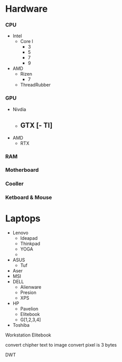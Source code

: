 Hardware
===

### CPU

* Intel
    - Core I 
        - 3
        - 5
        - 7
        - 9
* AMD
    - Rizen
        - 7
    - ThreadRubber
### GPU

* Nivdia
    - GTX [- TI]
        - 
* AMD
    - RTX
### RAM



### Motherboard




### Cooller



### Ketboard & Mouse



Laptops
===


- Lenovo
    - Ideapad
    - Thinkpad
    - YOGA
    - 
- ASUS
    - Tuf
- Aser
- MSI
- DELL
    - Alienware
    - Presion
    - XPS
- HP
    - Pavelion
    - Elitebook
    - G[1,2,3,4]
- Toshiba




Workstation
Elitebook







convert chipher text to image
convert pixel is 3 bytes

DWT
